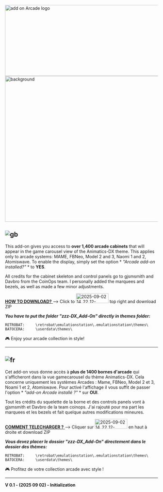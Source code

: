 <img width="862" height="234" alt="add on Arcade logo" src="https://github.com/user-attachments/assets/9b114e12-b00b-4eb8-800c-c8a37859022d" />  
  
<img width="2000" height="481" alt="background" src="https://github.com/user-attachments/assets/bc1fe8b0-96c3-40ae-a11e-36d0aee5864c" />  
  
## ![gb](https://github.com/Snapouille/es-theme-Animatics-DX-Music/assets/105559045/a1e80520-3bff-4ff7-9bbf-d96489424fc3) 

This add-on gives you access to **over 1,400 arcade cabinets** that will appear in the game carousel view of the Animatics-DX theme. This applies only to arcade systems: MAME, FBNeo, Model 2 and 3, Naomi 1 and 2, Atomiswave.
To enable the display, simply set the option * *"Arcade add-on installed?"* * to **YES**.

All credits for the cabinet skeleton and control panels go to gjsmsmith and Davbro from the CoinOps team. I personally added the marquees and bezels, as well as made a few minor adjustments.

<ins> **HOW TO DOWNLOAD?** </ins> --> Click to <img width="107" height="32" alt="2025-09-02 14_22_12-Snapouille_DX_Theme_Arcade_Add-On_ Cabinets add-on for Animatics-DX Theme (Batoc" src="https://github.com/user-attachments/assets/00371c88-bb39-4528-aad2-8edf3eed08d8" />
 top right and download ZIP  

***You have to put the folder "zzz-DX_Add-On" directly in themes folder:***

    RETROBAT:     \retrobat\emulationstation\.emulationstation\themes\
    BATOCERA:     \userdata\themes\

 🎮 Enjoy your arcade collection in style!
  
---
  
## ![fr](https://github.com/Snapouille/es-theme-Animatics-DX-Music/assets/105559045/c889ac90-f68b-4008-80ff-7d1903eed8eb) 

Cet add-on vous donne accès à **plus de 1400 bornes d'arcade** qui s'afficheront dans la vue gamecarousel du thème Animatics-DX. Cela concerne uniquement les systèmes Arcades : Mame, FBNeo, Model 2 et 3, Noami 1 et 2, Atomiswave. 
Pour activé l'affichage il vous suffit de passer l'option * *"add-on Arcade installé ?"* * sur **OUI**. 

Tout les crédits du squelette de la borne et des controls panels vont à gjsmsmith et Davbro de la team coinops. J'ai rajouté pour ma part les marquees et les bezels et fait quelque autres modifications mineures.

<ins> **COMMENT TELECHARGER ?** </ins> --> Cliquer sur <img width="107" height="32" alt="2025-09-02 14_22_12-Snapouille_DX_Theme_Arcade_Add-On_ Cabinets add-on for Animatics-DX Theme (Batoc" src="https://github.com/user-attachments/assets/f50a8ac8-c4ff-4518-b1d3-e03fdbba60dc" /> en haut à droite et download ZIP  

***Vous devez placer le dossier "zzz-DX_Add-On" directement dans le dossier des thèmes:***
 
    RETROBAT:     \retrobat\emulationstation\.emulationstation\themes\
    BATOCERA:     \userdata\themes\  
  
 🎮 Profitez de votre collection arcade avec style !
  

---  

**V 0.1 - (2025 09 02) - Initialization**  

